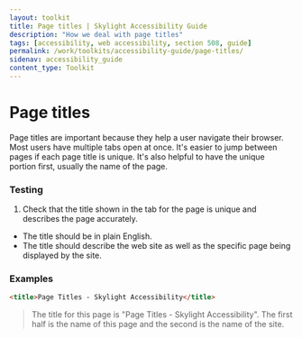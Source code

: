 ```yaml
---
layout: toolkit
title: Page titles | Skylight Accessibility Guide
description: "How we deal with page titles"
tags: [accessibility, web accessibility, section 508, guide]
permalink: /work/toolkits/accessibility-guide/page-titles/
sidenav: accessibility_guide
content_type: Toolkit
---
```


# Page titles

Page titles are important because they help a user navigate their browser. Most users have multiple tabs open at once. It's easier to jump between pages if each page title is unique. It's also helpful to have the unique portion first, usually the name of the page.

### Testing

1. Check that the title shown in the tab for the page is unique and describes the page accurately.
  * The title should be in plain English.
  * The title should describe the web site as well as the specific page being displayed by the site.

### Examples

```html
<title>Page Titles - Skylight Accessibility</title>
```

> The title for this page is "Page Titles - Skylight Accessibility". The first half is the name of this page and the second is the name of the site.
